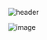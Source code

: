
![header](https://capsule-render.vercel.app/api?type=cylinder&color=0:09203f,100:537895&height=230&section=header&text=BoxKeeper&fontColor=FFFFFF&fontSize=60&animation=fadeIn&fontAlignY=50&desc=택배%20도난방지%20및%20실시간%20모니터링%20시스템&descAlignY=70)



![image](https://github.com/SoftyChoo/BoxKeeper/assets/132810978/ae43892e-96c4-4296-82d2-217f501f34d8)
